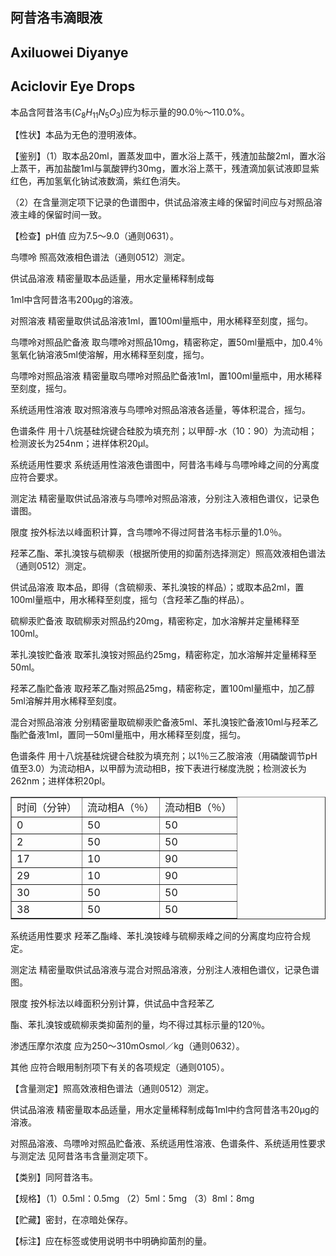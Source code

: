 ## 阿昔洛韦滴眼液

## Axiluowei Diyanye

## Aciclovir Eye Drops

本品含阿昔洛韦$(C_{8}H_{11}N_{5}O_{3})$应为标示量的90.0％～110.0%。

【性状】本品为无色的澄明液体。

【鉴别】（1）取本品20ml，置蒸发皿中，置水浴上蒸干，残渣加盐酸2ml，置水浴上蒸干，再加盐酸1ml与氯酸钾约30mg，置水浴上蒸干，残渣滴加氨试液即显紫红色，再加氢氧化钠试液数滴，紫红色消失。

（2）在含量测定项下记录的色谱图中，供试品溶液主峰的保留时间应与对照品溶液主峰的保留时间一致。

【检查】pH值 应为7.5～9.0（通则0631）。

鸟嘌呤 照高效液相色谱法（通则0512）测定。

供试品溶液 精密量取本品适量，用水定量稀释制成每

1ml中含阿昔洛韦200μg的溶液。

对照溶液 精密量取供试品溶液1ml，置100ml量瓶中，用水稀释至刻度，摇匀。

鸟嘌呤对照品贮备液 取鸟嘌呤对照品10mg，精密称定，置50ml量瓶中，加0.4％氢氧化钠溶液5ml使溶解，用水稀释至刻度，摇匀。

鸟嘌呤对照品溶液 精密量取鸟嘌呤对照品贮备液1ml，置100ml量瓶中，用水稀释至刻度，摇匀。

系统适用性溶液 取对照溶液与鸟嘌呤对照品溶液各适量，等体积混合，摇匀。

色谱条件 用十八烷基硅烷键合硅胶为填充剂；以甲醇-水（10：90）为流动相；检测波长为254nm；进样体积20μl。

系统适用性要求 系统适用性溶液色谱图中，阿昔洛韦峰与鸟嘌呤峰之间的分离度应符合要求。

测定法 精密量取供试品溶液与鸟嘌呤对照品溶液，分别注入液相色谱仪，记录色谱图。

限度 按外标法以峰面积计算，含鸟嘌呤不得过阿昔洛韦标示量的1.0％。

羟苯乙酯、苯扎溴铵与硫柳汞（根据所使用的抑菌剂选择测定）照高效液相色谱法（通则0512）测定。

供试品溶液 取本品，即得（含硫柳汞、苯扎溴铵的样品）；或取本品2ml，置100ml量瓶中，用水稀释至刻度，摇匀（含羟苯乙酯的样品）。

硫柳汞贮备液 取硫柳汞对照品约20mg，精密称定，加水溶解并定量稀释至100ml。

苯扎溴铵贮备液 取苯扎溴铵对照品约25mg，精密称定，加水溶解并定量稀释至50ml。

羟苯乙酯贮备液 取羟苯乙酯对照品25mg，精密称定，置100ml量瓶中，加乙醇5ml溶解并用水稀释至刻度。

混合对照品溶液 分别精密量取硫柳汞贮备液5ml、苯扎溴铵贮备液10ml与羟苯乙酯贮备液1ml，置同一50ml量瓶中，用水稀释至刻度，摇匀。

色谱条件 用十八烷基硅烷键合硅胶为填充剂；以1％三乙胺溶液（用磷酸调节pH值至3.0）为流动相A，以甲醇为流动相B，按下表进行梯度洗脱；检测波长为262nm；进样体积20pl。

<table border="1" ><tr>
<td colspan="1" rowspan="1">时间（分钟）</td>
<td colspan="1" rowspan="1">流动相A（％）</td>
<td colspan="1" rowspan="1">流动相B（％）</td>
</tr><tr>
<td colspan="1" rowspan="1">0 </td>
<td colspan="1" rowspan="1">50 </td>
<td colspan="1" rowspan="1">50 </td>
</tr><tr>
<td colspan="1" rowspan="1">2 </td>
<td colspan="1" rowspan="1">50 </td>
<td colspan="1" rowspan="1">50 </td>
</tr><tr>
<td colspan="1" rowspan="1">17 </td>
<td colspan="1" rowspan="1">10 </td>
<td colspan="1" rowspan="1">90 </td>
</tr><tr>
<td colspan="1" rowspan="1">29 </td>
<td colspan="1" rowspan="1">10 </td>
<td colspan="1" rowspan="1">90 </td>
</tr><tr>
<td colspan="1" rowspan="1">30 </td>
<td colspan="1" rowspan="1">50 </td>
<td colspan="1" rowspan="1">50 </td>
</tr><tr>
<td colspan="1" rowspan="1">38 </td>
<td colspan="1" rowspan="1">50 </td>
<td colspan="1" rowspan="1">50 </td>
</tr></table>

系统适用性要求 羟苯乙酯峰、苯扎溴铵峰与硫柳汞峰之间的分离度均应符合规定。

测定法 精密量取供试品溶液与混合对照品溶液，分别注人液相色谱仪，记录色谱图。

限度 按外标法以峰面积分别计算，供试品中含羟苯乙

酯、苯扎溴铵或硫柳汞类抑菌剂的量，均不得过其标示量的120％。

渗透压摩尔浓度 应为250～310mOsmol／kg（通则0632）。

其他 应符合眼用制剂项下有关的各项规定（通则0105）。

【含量测定】照高效液相色谱法（通则0512）测定。

供试品溶液 精密量取本品适量，用水定量稀释制成每1ml中约含阿昔洛韦20μg的溶液。

对照品溶液、鸟嘌呤对照品贮备液、系统适用性溶液、色谱条件、系统适用性要求与测定法 见阿昔洛韦含量测定项下。

【类别】同阿昔洛韦。

【规格】（1）0.5ml：0.5mg （2）5ml：5mg （3）8ml：8mg

【贮藏】密封，在凉暗处保存。

【标注】应在标签或使用说明书中明确抑菌剂的量。